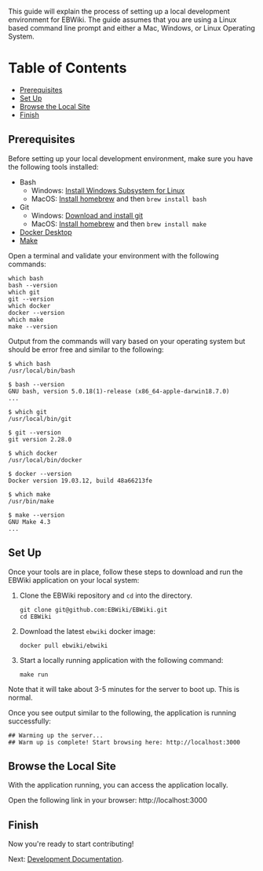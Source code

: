 This guide will explain the process of setting up a local development environment for EBWiki.  The guide assumes that you are using a Linux based command line prompt and either a Mac, Windows, or Linux Operating System.

# Table of Contents
- [Prerequisites](#prerequisites)
- [Set Up](#setup)
- [Browse the Local Site](#browse)
- [Finish](#finish)

## Prerequisites
Before setting up your local development environment, make sure you have the following tools installed:
* Bash
  * Windows: [Install Windows Subsystem for Linux](https://www.windowscentral.com/install-windows-subsystem-linux-windows-10)
  * MacOS: [Install homebrew](https://brew.sh/) and then `brew install bash`
* Git
  * Windows: [Download and install git](https://git-scm.com/downloads)
  * MacOS: [Install homebrew](https://brew.sh/) and then `brew install make`
* [Docker Desktop](https://docs.docker.com/engine/install/)
* [Make](https://www.gnu.org/software/make/)

Open a terminal and validate your environment with the following commands:
```
which bash
bash --version
which git
git --version
which docker
docker --version
which make
make --version
```

Output from the commands will vary based on your operating system but should be error free and similar to the following:
```
$ which bash
/usr/local/bin/bash

$ bash --version
GNU bash, version 5.0.18(1)-release (x86_64-apple-darwin18.7.0)
...

$ which git
/usr/local/bin/git

$ git --version
git version 2.28.0

$ which docker
/usr/local/bin/docker

$ docker --version
Docker version 19.03.12, build 48a66213fe

$ which make
/usr/bin/make

$ make --version
GNU Make 4.3
...
```

## Set Up
Once your tools are in place, follow these steps to download and run the EBWiki application on your local system:

1. Clone the EBWiki repository and `cd` into the directory.
    ```
    git clone git@github.com:EBWiki/EBWiki.git
    cd EBWiki
    ```
1. Download the latest `ebwiki` docker image:
    ```
    docker pull ebwiki/ebwiki
    ```
1. Start a locally running application with the following command:
    ```
    make run
    ```

Note that it will take about 3-5 minutes for the server to boot up.  This is normal.

Once you see output similar to the following, the application is running successfully:
```
## Warming up the server...
## Warm up is complete! Start browsing here: http://localhost:3000
```

## Browse the Local Site
With the application running, you can access the application locally.

Open the following link in your browser:  http://localhost:3000

## Finish
Now you're ready to start contributing!

Next: [Development Documentation](DEVELOPMENT.md).
